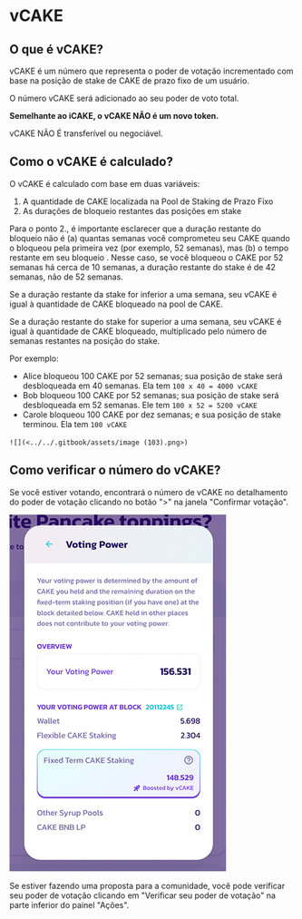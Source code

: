 # vCAKE

## O que é vCAKE?&#x20;

vCAKE é um número que representa o poder de votação incrementado com base na posição de stake de CAKE de prazo fixo de um usuário.&#x20;

O número vCAKE será adicionado ao seu poder de voto total.&#x20;

**Semelhante ao iCAKE, o vCAKE NÃO é um novo token.**&#x20;

vCAKE NÃO É transferível ou negociável.&#x20;

## Como o vCAKE é calculado?&#x20;

O vCAKE é calculado com base em duas variáveis:&#x20;

1. A quantidade de CAKE localizada na Pool de Staking de Prazo Fixo&#x20;
2. As durações de bloqueio restantes das posições em stake&#x20;

Para o ponto 2., é importante esclarecer que a duração restante do bloqueio não é (a) quantas semanas você comprometeu seu CAKE quando o bloqueou pela primeira vez (por exemplo, 52 semanas), mas (b) o tempo restante em seu bloqueio . Nesse caso, se você bloqueou o CAKE por 52 semanas há cerca de 10 semanas, a duração restante do stake é de 42 semanas, não de 52 semanas.&#x20;

Se a duração restante da stake for inferior a uma semana, seu vCAKE é igual à quantidade de CAKE bloqueado na pool de CAKE.&#x20;

Se a duração restante do stake for superior a uma semana, seu vCAKE é igual à quantidade de CAKE bloqueado, multiplicado pelo número de semanas restantes na posição do stake.&#x20;

Por exemplo:&#x20;

* Alice bloqueou 100 CAKE por 52 semanas; sua posição de stake será desbloqueada em 40 semanas. Ela tem `100 x 40 = 4000 vCAKE`
* Bob bloqueou 100 CAKE por 52 semanas; sua posição de stake será desbloqueada em 52 semanas. Ele tem `100 x 52 = 5200 vCAKE`
* Carole bloqueou 100 CAKE por dez semanas; e sua posição de stake terminou. Ela tem `100 vCAKE`

``![](<../../.gitbook/assets/image (103).png>)``

## Como verificar o número do vCAKE?&#x20;

Se você estiver votando, encontrará o número de vCAKE no detalhamento do poder de votação clicando no botão ">" na janela "Confirmar votação".

![](<../../.gitbook/assets/image (136).png>)

Se estiver fazendo uma proposta para a comunidade, você pode verificar seu poder de votação clicando em "Verificar seu poder de votação" na parte inferior do painel "Ações".
